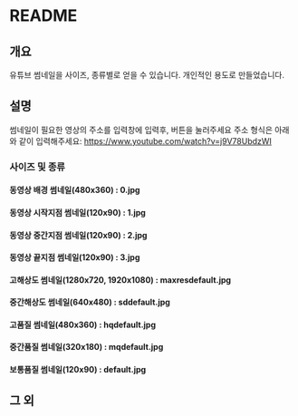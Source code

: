 # README

## 개요

유튜브 썸네일을 사이즈, 종류별로 얻을 수 있습니다.
개인적인 용도로 만들었습니다.

## 설명

썸네일이 필요한 영상의 주소를 입력창에 입력후, 버튼을 눌러주세요
주소 형식은 아래와 같이 입력해주세요:
https://www.youtube.com/watch?v=j9V78UbdzWI

### 사이즈 및 종류

#### 동영상 배경 썸네일(480x360) : 0.jpg

#### 동영상 시작지점 썸네일(120x90) : 1.jpg

#### 동영상 중간지점 썸네일(120x90) : 2.jpg

#### 동영상 끝지점 썸네일(120x90) : 3.jpg

#### 고해상도 썸네일(1280x720, 1920x1080) : maxresdefault.jpg

#### 중간해상도 썸네일(640x480) : sddefault.jpg

#### 고품질 썸네일(480x360) : hqdefault.jpg

#### 중간품질 썸네일(320x180) : mqdefault.jpg

#### 보통품질 썸네일(120x90) : default.jpg

## 그 외
